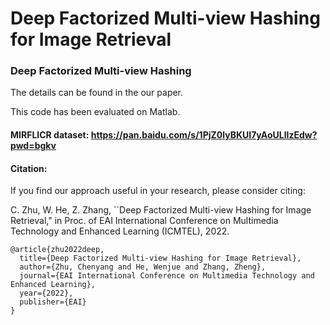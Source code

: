 # Deep Factorized Multi-view Hashing for Image Retrieval

### Deep Factorized Multi-view Hashing

The details can be found in the our paper. 

This code has been evaluated on Matlab.

#### MIRFLICR dataset: https://pan.baidu.com/s/1PjZ0lyBKUI7yAoULlIzEdw?pwd=bgkv

#### Citation:

If you find our approach useful in your research, please consider citing:

C. Zhu, W. He, Z. Zhang, ``Deep Factorized Multi-view Hashing for Image Retrieval," in Proc. of EAI International Conference on Multimedia Technology and Enhanced Learning (ICMTEL), 2022.

```
@article{zhu2022deep,
  title={Deep Factorized Multi-view Hashing for Image Retrieval},
  author={Zhu, Chenyang and He, Wenjue and Zhang, Zheng},
  journal={EAI International Conference on Multimedia Technology and Enhanced Learning},
  year={2022},
  publisher={EAI}
}
```

